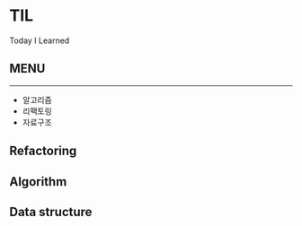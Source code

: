 # TIL
Today I Learned

## MENU

---

* 알고리즘
* 리팩토링
* 자료구조

## Refactoring

## Algorithm

## Data structure

